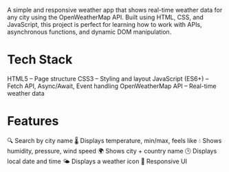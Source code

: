 A simple and responsive weather app that shows real-time weather data for any city using the OpenWeatherMap API. Built using HTML, CSS, and JavaScript, this project is perfect for learning how to work with APIs, asynchronous functions, and dynamic DOM manipulation.

# Tech Stack
HTML5 – Page structure
CSS3 – Styling and layout
JavaScript (ES6+) – Fetch API, Async/Await, Event handling
OpenWeatherMap API – Real-time weather data
# Features
🔍 Search by city name
🌡️ Displays temperature, min/max, feels like
💧 Shows humidity, pressure, wind speed
🌍 Shows city + country name
🕒 Displays local date and time
🌤️ Displays a weather icon
📱 Responsive UI
